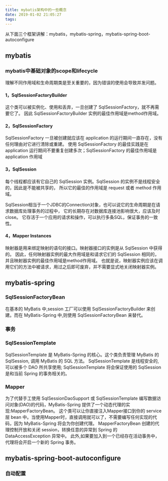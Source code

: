```yaml
---
title: mybatis架构中的一些概念
date: 2019-01-02 21:05:27
tags:
---
```


从下面三个框架讲解：mybatis，mybatis-spring，mybatis-spring-boot-autoconfigure

<!-- more -->

## mybatis

### mybatis中基础对象的scope和lifecycle
理解不同作用域和生命周期类是至关重要的，因为错误的使用会导致并发问题。

#### 1，SqlSessionFactoryBuilder

这个类可以被实例化、使用和丢弃，一旦创建了 SqlSessionFactory，就不再需要它了。
因此 SqlSessionFactoryBuilder 实例的最佳作用域是method作用域。

#### 2，SqlSessionFactory
SqlSessionFactory 一旦被创建就应该在 application 的运行期间一直存在，没有任何理由对它进行清除或重建。
使用 SqlSessionFactory 的最佳实践是在 application 运行期间不要重复创建多次；SqlSessionFactory 的最佳作用域是 application 作用域

#### 3，SqlSession
每个线程都应该有它自己的 SqlSession 实例。SqlSession 的实例不是线程安全的，因此是不能被共享的，
所以它的最佳的作用域是 request 或者 method 作用域。

SqlSession相当于一个JDBC的Connection对象，也可以说它的生命周期是在请求数据库处理事务的过程中，
它的长期存在对数据库连接池影响很大，应该及时close。
它存活于一个应用的请求和操作，可以执行多条SQL，保证事务的一致性。

#### 4，Mapper Instances
映射器是用来绑定映射的语句的接口。映射器接口的实例是从 SqlSession 中获得的。
因此，任何映射器实例的最大作用域是和请求它们的 SqlSession 相同的，并且映射器实例的最佳作用域是method作用域。
也就是说，映射器实例应该在调用它们的方法中被请求，用过之后即可废弃，并不需要显式地关闭映射器实例。


## mybatis-spring

### SqlSessionFactoryBean
在基本的 MyBatis 中,session 工厂可以使用 SqlSessionFactoryBuilder 来创建。而在 MyBatis-Spring 中,则使用 SqlSessionFactoryBean 来替代。


### 事务

### SqlSessionTemplate
SqlSessionTemplate 是 MyBatis-Spring 的核心。这个类负责管理 MyBatis 的 SqlSession, 调用 MyBatis 的 SQL 方法。
SqlSessionTemplate 是线程安全的, 可以被多个 DAO 所共享使用; SqlSessionTemplate 将会保证使用的 SqlSession 是和当前 Spring 的事务相关的。

### Mapper
为了代替手工使用 SqlSessionDaoSupport 或 SqlSessionTemplate 编写数据访问对象(DAO)的代码，MyBatis-Spring 提供了一个动态代理的实现:MapperFactoryBean。
这个类可以让你直接注入Mapper接口到你的 service 层 bean 中。当使用Mapper时，直接调用就可以了，不需要编写任何实现的代码，因为 MyBatis-Spring 将会为你创建代理。
MapperFactoryBean 创建的代理控制开放和关闭 session，转换任意的异常到 Spring 的 DataAccessException 异常中。
此外,如果要加入到一个已经存在活动事务中，代理将会开启一个新的 Spring 事务。

## mybatis-spring-boot-autoconfigure

### 自动配置
